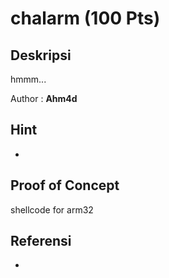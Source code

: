 # chalarm (100 Pts)

## Deskripsi
hmmm...

Author : **Ahm4d**

## Hint
-

## Proof of Concept
shellcode for arm32

## Referensi
-
